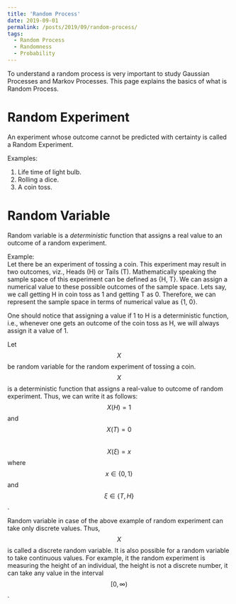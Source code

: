 ```yaml
---
title: 'Random Process'
date: 2019-09-01
permalink: /posts/2019/09/random-process/
tags:
  - Random Process
  - Randomness
  - Probability
---
```


To understand a random process is very important to study Gaussian Processes and Markov Processes. This page explains the basics of what is Random Process.

Random Experiment
===
An experiment whose outcome cannot be predicted with certainty is called a Random Experiment.

Examples:
1. Life time of light bulb.
2. Rolling a dice.
3. A coin toss.

Random Variable
===
Random variable is a *deterministic* function that assigns a real value to an outcome of a random experiment.

Example:  
Let there be an experiment of tossing a coin. This experiment may result in two outcomes, viz., Heads (H) or Tails (T). Mathematically speaking the sample space of this experiment can be defined as {H, T}. We can assign a numerical value to these possible outcomes of the sample space. Lets say, we call getting H in coin toss as 1 and getting T as 0. Therefore, we can represent the sample space in terms of numerical value as {1, 0}.

One should notice that assigning a value if 1 to H is a deterministic function, i.e., whenever one gets an outcome of the coin toss as H, we will always assign it a value of 1.

Let $$X$$ be random variable for the random experiment of tossing a coin.  
$$X$$ is a deterministic function that assigns a real-value to outcome of random experiment.
Thus, we can write it as follows:  
$$X(H) = 1$$ and $$X(T)=0$$  
$$X(\xi)=x$$ where $$x\in\{0, 1\}$$ and $$\xi\in\{T, H\}$$.


Random variable in case of the above example of random experiment can take only discrete values. Thus, $$X$$ is called a discrete random variable. It is also possible for a random variable to take continuous values. For example, it the random experiment is measuring the height of an individual, the height is not a discrete number, it can take any value in the interval $$[0, \infty)$$.




